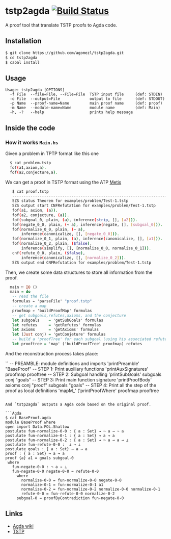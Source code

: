 # tstp2agda [![Build Status](https://travis-ci.org/agomezl/tstp2agda.svg)](https://travis-ci.org/agomezl/tstp2agda)

A proof tool that translate TSTP proofs to Agda code.

## Installation

```bash
$ git clone https://github.com/agomezl/tstp2agda.git
$ cd tstp2agda
$ cabal install
```

## Usage

```
Usage: tstp2agda [OPTIONS]
  -f File  --file=File, --File=File  TSTP input file     (def: STDIN)
  -o File  --output=File             output to file      (def: STDOUT)
  -p Name  --proof-name=Name         main proof name     (def: proof)
  -m Name  --module-name=Name        module name         (def: Main)
  -h, -?   --help                    prints help message
```
## Inside the code

### How it works `Main.hs`

Given a problem in TPTP format like this one

```Bash
  $ cat problem.tstp
  fof(a1,axiom,a).
  fof(a2,conjecture,a).
```
We can get a proof  in TSTP format using the ATP [Metis](http://www.gilith.com/software/metis/)

```Bash
   $ cat proof.tstp
   -------------------------------------------------------------------------
   SZS status Theorem for examples/problem/Test-1.tstp
   SZS output start CNFRefutation for examples/problem/Test-1.tstp
   fof(a1, axiom, (a)).
   fof(a2, conjecture, (a)).
   fof(subgoal_0, plain, (a), inference(strip, [], [a2])).
   fof(negate_0_0, plain, (~ a), inference(negate, [], [subgoal_0])).
   fof(normalize_0_0, plain, (~ a),
       inference(canonicalize, [], [negate_0_0])).
   fof(normalize_0_1, plain, (a), inference(canonicalize, [], [a1])).
   fof(normalize_0_2, plain, ($false),
       inference(simplify, [], [normalize_0_0, normalize_0_1])).
   cnf(refute_0_0, plain, ($false),
       inference(canonicalize, [], [normalize_0_2])).
   SZS output end CNFRefutation for examples/problem/Test-1.tstp
```

Then, we create some data structures to store all information from the proof.

```Haskell
  main ∷ IO ()
  main = do
   -- read the file
   formulas ← 'parseFile' "proof.tstp"
   -- create a map
   proofmap ← 'buildProofMap' formulas
   -- get subgoals,refutes,axioms, and the conjecture
   let subgoals    = 'getSubGoals' formulas
   let refutes     = 'getRefutes' formulas
   let axioms      = 'getAxioms' formulas
   let (Just conj) = 'getConjeture' formulas
   -- build a 'proofTree' for each subgoal (using his associated refute)
   let prooftree = 'map' ('buildProofTree' proofmap) refutes
```
And the reconstruction process takes place:

``
 -- PREAMBLE: module definitions and imports
 'printPreamble' \"BaseProof\"
 -- STEP 1: Print auxiliary functions
 'printAuxSignatures' proofmap prooftree
 -- STEP 2: Subgoal handling
 'printSubGoals' subgoals conj "goals"
 -- STEP 3: Print main function signature
 'printProofBody' axioms conj "proof" subgoals "goals"
 -- STEP 4: Print all the step of the proof as local definitions
 'mapM_' ('printProofWhere' proofmap  prooftree
```

And `tstp2agda` outputs a Agda code based on the original proof.

```Agda
$ cat BaseProof.agda
module BaseProof where
open import Data.FOL.Shallow
postulate fun-normalize-0-0 : { a : Set} → ¬ a → ¬ a
postulate fun-normalize-0-1 : { a : Set} → a → a
postulate fun-normalize-0-2 : { a : Set} → ¬ a → a → ⊥
postulate fun-refute-0-0 :  ⊥ → ⊥
postulate goals : { a : Set} → a → a
proof : { a : Set} → a → a
proof {a} a1 = goals subgoal-0
 where
   fun-negate-0-0 : ¬ a → ⊥
   fun-negate-0-0 negate-0-0 = refute-0-0
     where
       normalize-0-0 = fun-normalize-0-0 negate-0-0
       normalize-0-1 = fun-normalize-0-1 a1
       normalize-0-2 = fun-normalize-0-2 normalize-0-0 normalize-0-1
       refute-0-0 = fun-refute-0-0 normalize-0-2
     subgoal-0 = proofByContradiction fun-negate-0-0
```

## Links

* [Agda wiki](http://wiki.portal.chalmers.se/agda/pmwiki.php)
* [TSTP](http://www.cs.miami.edu/~tptp/TSTP/)
